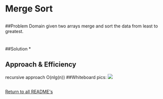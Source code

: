 # Merge Sort

##
##Problem Domain
given two arrays merge and sort the data from least to greatest.

#
##Solution
* 
## Approach & Efficiency
recursive approach
O(nlg(n))
##Whiteboard pics:
<img src="../assets/">

##

[Return to all README's](../README.md)